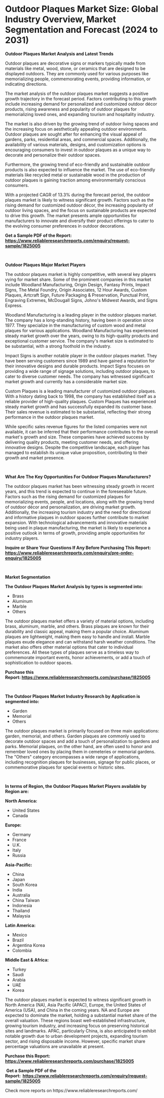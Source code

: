 <p><h1>Outdoor Plaques Market Size: Global Industry Overview, Market Segmentation and Forecast (2024 to 2031)</h1></p><p><strong>Outdoor Plaques Market Analysis and Latest Trends</strong></p>
<p><p>Outdoor plaques are decorative signs or markers typically made from materials like metal, wood, stone, or ceramics that are designed to be displayed outdoors. They are commonly used for various purposes like memorializing people, commemorating events, providing information, or indicating directions.</p><p>The market analysis of the outdoor plaques market suggests a positive growth trajectory in the forecast period. Factors contributing to this growth include increasing demand for personalized and customized outdoor décor products, rising awareness and popularity of outdoor plaques for memorializing loved ones, and expanding tourism and hospitality industry.</p><p>The market is also driven by the growing trend of outdoor living spaces and the increasing focus on aesthetically appealing outdoor environments. Outdoor plaques are sought after for enhancing the visual appeal of gardens, parks, residential areas, and commercial spaces. Additionally, the availability of various materials, designs, and customization options is encouraging consumers to invest in outdoor plaques as a unique way to decorate and personalize their outdoor spaces.</p><p>Furthermore, the growing trend of eco-friendly and sustainable outdoor products is also expected to influence the market. The use of eco-friendly materials like recycled metal or sustainable wood in the production of outdoor plaques is gaining traction among environmentally conscious consumers.</p><p>With a projected CAGR of 13.3% during the forecast period, the outdoor plaques market is likely to witness significant growth. Factors such as the rising demand for customized outdoor décor, the increasing popularity of outdoor living spaces, and the focus on sustainable products are expected to drive this growth. The market presents ample opportunities for manufacturers to innovate and diversify their product offerings to cater to the evolving consumer preferences in outdoor decorations.</p></p>
<p><strong>Get a Sample PDF of the Report:&nbsp; <a href="https://www.reliableresearchreports.com/enquiry/request-sample/1825005">https://www.reliableresearchreports.com/enquiry/request-sample/1825005</a></strong></p>
<p>&nbsp;</p>
<p><strong>Outdoor Plaques Major Market Players</strong></p>
<p><p>The outdoor plaques market is highly competitive, with several key players vying for market share. Some of the prominent companies in this market include Woodland Manufacturing, Origin Design, Fantasy Prints, Impact Signs, The Metal Foundry, Origin Associates, 12 Hour Awards, Custom Plaques, Artcraft Sign, Future Packaging & Preservation, Punctual Print, Engraving Extremes, McDougall Signs, Johno's Midwest Awards, and Signs Express.</p><p>Woodland Manufacturing is a leading player in the outdoor plaques market. The company has a long-standing history, having been in operation since 1977. They specialize in the manufacturing of custom wood and metal plaques for various applications. Woodland Manufacturing has experienced steady market growth over the years, owing to its high-quality products and exceptional customer service. The company's market size is estimated to be substantial, with a strong foothold in the industry.</p><p>Impact Signs is another notable player in the outdoor plaques market. They have been serving customers since 1989 and have gained a reputation for their innovative designs and durable products. Impact Signs focuses on providing a wide range of signage solutions, including outdoor plaques, to cater to diverse customer needs. The company has witnessed significant market growth and currently has a considerable market size.</p><p>Custom Plaques is a leading manufacturer of customized outdoor plaques. With a history dating back to 1998, the company has established itself as a reliable provider of high-quality plaques. Custom Plaques has experienced steady market growth and has successfully expanded its customer base. Their sales revenue is estimated to be substantial, reflecting their strong performance in the outdoor plaques market.</p><p>While specific sales revenue figures for the listed companies were not available, it can be inferred that their performance contributes to the overall market's growth and size. These companies have achieved success by delivering quality products, meeting customer needs, and offering innovative designs. Despite the competitive landscape, each player has managed to establish its unique value proposition, contributing to their growth and market presence.</p></p>
<p>&nbsp;</p>
<p><strong>What Are The Key Opportunities For Outdoor Plaques Manufacturers?</strong></p>
<p><p>The outdoor plaques market has been witnessing steady growth in recent years, and this trend is expected to continue in the foreseeable future. Factors such as the rising demand for customized plaques for memorializing events, people, and locations, along with the growing trend of outdoor décor and personalization, are driving market growth. Additionally, the increasing tourism industry and the need for directional and informative plaques in outdoor spaces further contribute to market expansion. With technological advancements and innovative materials being used in plaque manufacturing, the market is likely to experience a positive outlook in terms of growth, providing ample opportunities for industry players.</p></p>
<p><strong>Inquire or Share Your Questions If Any Before Purchasing This Report: <a href="https://www.reliableresearchreports.com/enquiry/pre-order-enquiry/1825005">https://www.reliableresearchreports.com/enquiry/pre-order-enquiry/1825005</a></strong></p>
<p>&nbsp;</p>
<p><strong>Market Segmentation</strong></p>
<p><strong>The Outdoor Plaques Market Analysis by types is segmented into:</strong></p>
<p><ul><li>Brass</li><li>Aluminum</li><li>Marble</li><li>Others</li></ul></p>
<p><p>The outdoor plaques market offers a variety of material options, including brass, aluminum, marble, and others. Brass plaques are known for their durability and classic appeal, making them a popular choice. Aluminum plaques are lightweight, making them easy to handle and install. Marble plaques exude elegance and can withstand harsh weather conditions. The market also offers other material options that cater to individual preferences. All these types of plaques serve as a timeless way to commemorate important events, honor achievements, or add a touch of sophistication to outdoor spaces.</p></p>
<p><strong>Purchase this Report:&nbsp;<a href="https://www.reliableresearchreports.com/purchase/1825005">https://www.reliableresearchreports.com/purchase/1825005</a></strong></p>
<p>&nbsp;</p>
<p><strong>The Outdoor Plaques Market Industry Research by Application is segmented into:</strong></p>
<p><ul><li>Garden</li><li>Memorial</li><li>Others</li></ul></p>
<p><p>The outdoor plaques market is primarily focused on three main applications: garden, memorial, and others. Garden plaques are commonly used to decorate outdoor spaces and add a touch of personalization to gardens and parks. Memorial plaques, on the other hand, are often used to honor and remember loved ones by placing them in cemeteries or memorial gardens. The "Others" category encompasses a wide range of applications, including recognition plaques for businesses, signage for public places, or commemorative plaques for special events or historic sites.</p></p>
<p>&nbsp;</p>
<p><strong>In terms of Region, the Outdoor Plaques Market Players available by Region are:</strong></p>
<p>
    <p> <strong> North America: </strong>
        <ul>
            <li>United States</li>
            <li>Canada</li>
        </ul>
        </p> 
    <p> <strong> Europe: </strong>
        <ul>
            <li>Germany</li>
            <li>France</li>
            <li>U.K.</li>
            <li>Italy</li>
            <li>Russia</li>
        </ul>
        </p> 
    <p> <strong> Asia-Pacific: </strong>
        <ul>
            <li>China</li>
            <li>Japan</li>
            <li>South Korea</li>
            <li>India</li>
            <li>Australia</li>
            <li>China Taiwan</li>
            <li>Indonesia</li>
            <li>Thailand</li>
            <li>Malaysia</li>
        </ul>
        </p> 
    <p> <strong> Latin America: </strong>
        <ul>
            <li>Mexico</li>
            <li>Brazil</li>
            <li>Argentina Korea</li>
            <li>Colombia</li>
        </ul>
        </p> 
    <p> <strong> Middle East & Africa: </strong>
        <ul>
            <li>Turkey</li>
            <li>Saudi</li>
            <li>Arabia</li>
            <li>UAE</li>
            <li>Korea</li>
        </ul>
    </p>
    </p>
<p><p>The outdoor plaques market is expected to witness significant growth in North America (NA), Asia Pacific (APAC), Europe, the United States of America (USA), and China in the coming years. NA and Europe are expected to dominate the market, holding a substantial market share of the overall valuation. These regions boast well-established infrastructure, growing tourism industry, and increasing focus on preserving historical sites and landmarks. APAC, particularly China, is also anticipated to exhibit notable growth due to urban development projects, expanding tourism sector, and rising disposable income. However, specific market share percentage valuations are unavailable at present.</p></p>
<p><strong>Purchase this Report: <a href="https://www.reliableresearchreports.com/purchase/1825005">https://www.reliableresearchreports.com/purchase/1825005</a></strong></p>
<p>&nbsp;<strong>Get a Sample PDF of the Report:&nbsp;&nbsp;<a href="https://www.reliableresearchreports.com/enquiry/request-sample/1825005">https://www.reliableresearchreports.com/enquiry/request-sample/1825005</a></strong></p>
<p><strong></strong></p>
<p>Check more reports on https://www.reliableresearchreports.com/</p>